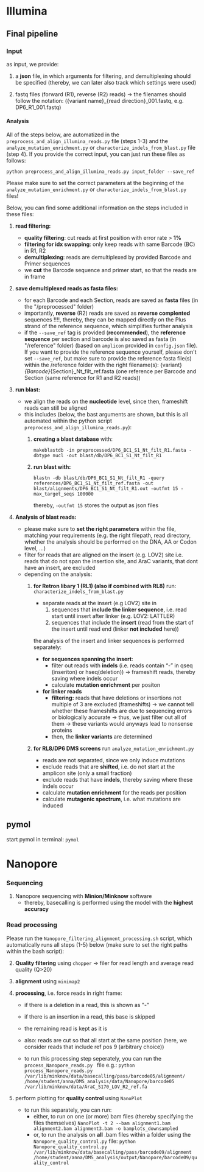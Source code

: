 
# Illumina

## Final pipeline

### Input 
as input, we provide: 
1. a **json** file, in which arguments for filtering, and demultiplexing should be specified (thereby, we can later also track which settings were used)

2. fastq files (forward (R1), reverse (R2) reads) -> the filenames should follow the notation: ({variant name}_{read direction}_001.fastq, e.g. DP6_R1_001.fastq)

#### Analysis
All of the steps below, are automatized in the `preprocess_and_align_illumina_reads.py` file (steps 1-3) and the `analyze_mutation_enrichment.py` or `characterize_indels_from_blast.py` file (step 4). 
If you provide the correct input, you can just run these files as follows: 

`python preprocess_and_align_illumina_reads.py input_folder --save_ref`

Please make sure to set the correct parameters at the beginning of the `analyze_mutation_enrichment.py` or `characterize_indels_from_blast.py` files!

Below, you can find some additional information on the steps included in these files:

1. **read filtering:** 	
	- **quality filtering**: cut reads at first position with error rate > **1%**
	- **filtering for idx swapping**: only keep reads with same Barcode (BC) in R1, R2
	- **demultiplexing**: reads are demultiplexed by provided Barcode and Primer sequences
	- we **cut** the Barcode sequence and primer start, so that the reads are in frame
	
2. **save demultiplexed reads as fasta files:**
	- for each Barcode and each Section, reads are saved as **fasta** files (in the "/preprocessed" folder)
	- importantly, **reverse** (R2) reads are saved as **reverse complented** sequences !!!!, thereby, they can be mapped directly on the Plus strand of the reference sequence, which simplifies further analysis
	- if the `--save_ref` tag is provided (**recommended**), the **reference sequence** per section and barcode is also saved as fasta (in "/reference" folder) (based on `amplicon` provided in `config.json` file). If you want to provide the reference sequence yourself, please don't set `--save_ref`, but make sure to provide the reference fasta file(s) within the /reference folder with the right filename(s): {variant}_{Barcode}_{Section}_Nt_filt_ref.fasta (one reference per Barcode and Section (same reference for R1 and R2 reads))
	
3. **run blast:**
		
	- we align the reads on the **nucleotide** level, since then, frameshift reads can still be aligned
	- this includes (below, the bast arguments are shown, but this is all automated within the python script `preprocess_and_align_illumina_reads.py`): 
		1. **creating a blast database** with: 
			
			`makeblastdb -in preprocessed/DP6_BC1_S1_Nt_filt_R1.fasta -dbtype nucl -out blast/db/DP6_BC1_S1_Nt_filt_R1`
			
		2. **run blast with:**
			
			`blastn -db blast/db/DP6_BC1_S1_Nt_filt_R1 -query references/DP6_BC1_S1_Nt_filt_ref.fasta -out blast/alignments/DP6_BC1_S1_Nt_filt_R1.out -outfmt 15 -max_target_seqs 100000`

			thereby, `-outfmt 15` stores the output as json files
			
4. **Analysis of blast reads:**
		
	- please make sure to **set the right parameters** within the file, matching your requirements (e.g. the right filepath, read directory, whether the analysis should be performed on the DNA, AA or Codon level, ...)
	- filter for reads that are aligned on the insert (e.g. LOV2) site i.e. reads that do not span the insertion site, and AraC variants, that dont have an insert, are excluded
	- depending on the analysis: 
		1. **for Retron libary 1 (RL1) (also if combined with RL8)** run: `characterize_indels_from_blast.py` 
			- separate reads at the insert (e.g LOV2) site in
				1. sequences that **include the linker sequence**, i.e. read start until insert after linker (e.g. LOV2: LATTLER)
				2. sequences that include the **insert** (read from the start of the insert until read end (linker **not included** here))
				
			the analysis of the insert and linker sequences is performed separately: 
			- **for sequences spanning the insert**:
				- filter out reads with **indels** (i.e. reads contain “-” in qseq (inseriton) or hseq(deletion)) → frameshift reads, thereby saving where indels occur
				- calculate **mutation enrichment** per positon 
			- **for linker reads**
				- **filtering:** reads that have deletions or insertions not multiple of 3 are excluded (frameshifts) -> we cannot tell whether these frameshifts are due to sequencing errors or biologically accurate -> thus, we just filter out all of them -> these variants would anyways lead to nonsense proteins
				- then, the **linker variants** are determined 

		2. **for RL8/DP6 DMS screens** run `analyze_mutation_enrichment.py` 
			- reads are not separated, since we only induce mutations 
			- exclude reads that are **shifted**, i.e. do not start at the amplicon site (only a small fraction)
			- exclude reads that have **indels**, thereby saving where these indels occur
			- calculate **mutation enrichment** for the reads per position
			- calculate **mutagenic spectrum**, i.e. what mutations are induced


## pymol

start pymol in terminal: 
`pymol`

# Nanopore

### Sequencing
1. Nanopore sequencing with **Minion/Minknow** software
	- thereby, basecalling is performed using the model with the **highest accuracy**

### Read processing
Please run the `Nanopore_filtering_alignment_processing.sh` script, which automatically runs all steps (1-5) below (make sure to set the right paths within the bash script):

2. **Quality filtering** using `chopper` -> filer for read length and average read quality (Q>20)
	
3. **alignment** using `minimap2` 

4. **processing**, i.e. force reads in right frame: 
	- if there is a deletion in a read, this is shown as "-"
	- if there is an insertion in a read, this base is skipped
	- the remaining read is kept as it is 

	- also: reads are cut so that all start at the same position (here, we consider reads that include ref pos 9 (arbitrary choice))

	- to run this processing step seperately, you can run the `process_Nanopore_reads.py ` file e.g.:
		`python process_Nanopore_reads.py /var/lib/minknow/data/basecalling/pass/barcode05/alignment/ /home/student/anna/DMS_analysis/data/Nanopore/barcode05 /var/lib/minknow/data/AraC_S170_LOV_R2_ref.fa`
	
5. perform plotting for **quality control** using `NanoPlot`
	- to run this separately, you can run: 
		- either, to run on one (or more) bam files (thereby specifying the files themselves)
			`NanoPlot -t 2 --bam alignment1.bam alignment2.bam alignment3.bam -o bamplots_downsampled`
		- or, to run the analysis on **all** .bam files within a folder using the `Nanopore_quality_control.py` file: 
			`python Nanopore_quality_control.py /var/lib/minknow/data/basecalling/pass/barcode09/alignment /home/student/anna/DMS_analysis/output/Nanopore/barcode09/quality_control`

